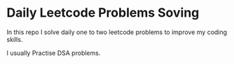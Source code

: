 # Daily Leetcode Problems Soving
In this repo I solve daily one to two leetcode problems to improve my coding skills. 

I usually Practise DSA problems.
